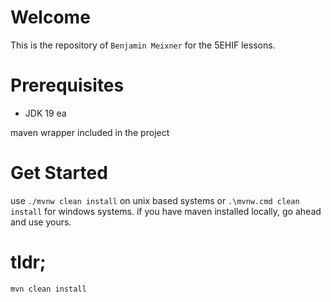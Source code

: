 # Welcome

This is the repository of `Benjamin Meixner` for the 5EHIF lessons.

# Prerequisites

* JDK 19 ea

maven wrapper included in the project

# Get Started

use `./mvnw clean install` on unix based systems or `.\mvnw.cmd clean install` for windows systems.
if you have maven installed locally, go ahead and use yours.

# tldr;

`mvn clean install`
